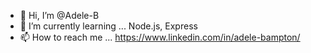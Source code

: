 - 👋 Hi, I’m @Adele-B
- 🌱 I’m currently learning ... Node.js, Express
- 📫 How to reach me ... https://www.linkedin.com/in/adele-bampton/
<!---
Adele-B/Adele-B is a ✨ special ✨ repository because its `README.md` (this file) appears on your GitHub profile.
You can click the Preview link to take a look at your changes.
--->
